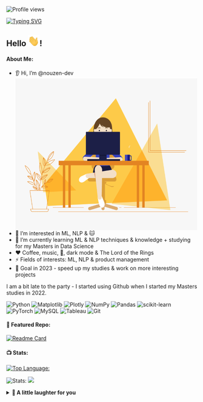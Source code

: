 ![Profile views](https://gpvc.arturio.dev/nouzen-dev)

<insert image>

  <a href="https://git.io/typing-svg"><img src="https://readme-typing-svg.demolab.com?font=Lato&size=19&pause=1800&color=BEEDF7&vCenter=true&width=600&lines=Developer%2C+data+analyst%2C+BA%2C+consultant+%26+MSDS+student" alt="Typing SVG" /></a>
## **Hello** <img src="https://github.com/nouzen-dev/nouzen-dev/blob/main/assets/wave.gif" width="30px">! 

#### About Me:
- 👂 Hi, I’m @nouzen-dev <img align="right" height="400" width="500" alt="Hello" src="https://github.com/nouzen-dev/nouzen-dev/blob/main/assets/atwork.gif">
- 👀 I’m interested in ML, NLP & 🐱
- 🌱 I’m currently learning ML & NLP techniques & knowledge + studying for my Masters in Data Science
- ❤️ Coffee, music, 🎄, dark mode & The Lord of the Rings
- ⚡ Fields of interests: ML, NLP & product management
- 🗼 Goal in 2023 - speed up my studies & work on more interesting projects 

I am a bit late to the party - I started using Github when I started my Masters studies in 2022. 


![Python](https://img.shields.io/badge/python-3670A0?style=for-the-badge&logo=python&logoColor=ffdd54)
![Matplotlib](https://img.shields.io/badge/Matplotlib-%23ffffff.svg?style=for-the-badge&logo=Matplotlib&logoColor=black)
![Plotly](https://img.shields.io/badge/Plotly-%233F4F75.svg?style=for-the-badge&logo=plotly&logoColor=white)
![NumPy](https://img.shields.io/badge/numpy-%23013243.svg?style=for-the-badge&logo=numpy&logoColor=white)
![Pandas](https://img.shields.io/badge/pandas-%23150458.svg?style=for-the-badge&logo=pandas&logoColor=white)
![scikit-learn](https://img.shields.io/badge/scikit--learn-%23F7931E.svg?style=for-the-badge&logo=scikit-learn&logoColor=white)
![PyTorch](https://img.shields.io/badge/PyTorch-%23EE4C2C.svg?style=for-the-badge&logo=PyTorch&logoColor=white)
![MySQL](https://img.shields.io/badge/mysql-%2300f.svg?style=for-the-badge&logo=mysql&logoColor=white)
![Tableau](https://img.shields.io/badge/Tableau-E97627?style=for-the-badge&logo=Tableau&logoColor=white)
![Git](https://img.shields.io/badge/git-%23F05033.svg?style=for-the-badge&logo=git&logoColor=white)


#### 📑 Featured Repo:
[![Readme Card](https://github-readme-stats.vercel.app/api/pin/?username=nouzen-dev&repo=NLP_ML&theme=radical&show_owner=True)](https://github.com/nouzen-dev/kNLP_ML)


#### 📺 Stats:
[![Top Language:](https://github-readme-stats.vercel.app/api/top-langs/?username=nouzen-dev&langs_count=8&layout=compact&theme=tokyonight)](https://github.com/nuozen-dev/github-readme-stats) 

![Stats:](https://github-readme-stats.vercel.app/api?username=nouzen-dev&count_private=true&theme=tokyonight&show_icons=true) <img src="https://github-readme-streak-stats.herokuapp.com/?user=nouzen-dev&theme=merko&date_format=M%20j%5B%2C%20Y%5D"/>



<details>
  <summary><b> 🙊 A little laughter for you </b></summary>
  <img src="https://media.giphy.com/media/H4uE6w9G1uK4M/giphy.gif"/>
</details>
